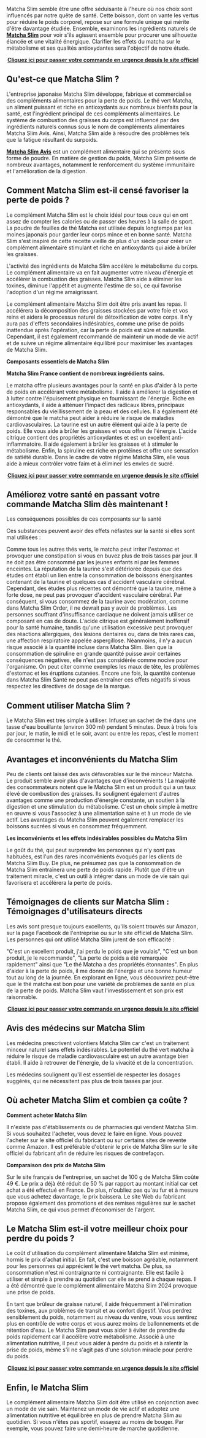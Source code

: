 Matcha Slim semble être une offre séduisante à l'heure où nos choix sont influencés par notre quête de santé. Cette boisson, dont on vante les vertus pour réduire le poids corporel, repose sur une formule unique qui mérite d'être davantage étudiée. Ensemble, examinons les ingrédients naturels de <strong><a href="https://www.matchaslim-fr.com/">Matcha Slim</a></strong> pour voir s'ils agissent ensemble pour procurer une silhouette élancée et une vitalité énergique. Clarifier les effets du matcha sur le métabolisme et ses qualités antioxydantes sera l'objectif de notre étude.
<p style="text-align: center;"><a href="https://www.matchaslim-fr.com/"><strong>Cliquez ici pour passer votre commande en urgence depuis le site officiel</strong></a></p>

<h2><strong>Qu'est-ce que Matcha Slim ?</strong></h2>
L'entreprise japonaise Matcha Slim développe, fabrique et commercialise des compléments alimentaires pour la perte de poids. Le thé vert Matcha, un aliment puissant et riche en antioxydants aux nombreux bienfaits pour la santé, est l'ingrédient principal de ces compléments alimentaires. Le système de combustion des graisses du corps est influencé par des ingrédients naturels connus sous le nom de compléments alimentaires Matcha Slim Avis. Ainsi, Matcha Slim aide à résoudre des problèmes tels que la fatigue résultant du surpoids.

<strong><a href="https://www.matchaslim-fr.com/">Matcha Slim Avis</a></strong> est un complément alimentaire qui se présente sous forme de poudre. En matière de gestion du poids, Matcha Slim présente de nombreux avantages, notamment le renforcement du système immunitaire et l'amélioration de la digestion.
<h2><strong>Comment Matcha Slim est-il censé favoriser la perte de poids ?</strong></h2>
Le complément Matcha Slim est le choix idéal pour tous ceux qui en ont assez de compter les calories ou de passer des heures à la salle de sport. La poudre de feuilles de thé Matcha est utilisée depuis longtemps par les moines japonais pour garder leur corps mince et en bonne santé. Matcha Slim s'est inspiré de cette recette vieille de plus d'un siècle pour créer un complément alimentaire stimulant et riche en antioxydants qui aide à brûler les graisses.

L'activité des ingrédients de Matcha Slim accélère le métabolisme du corps. Le complément alimentaire va en fait augmenter votre niveau d'énergie et accélérer la combustion des graisses. Matcha Slim aide à éliminer les toxines, diminue l'appétit et augmente l'estime de soi, ce qui favorise l'adoption d'un régime amaigrissant.

Le complément alimentaire Matcha Slim doit être pris avant les repas. Il accélérera la décomposition des graisses stockées par votre foie et vos reins et aidera le processus naturel de détoxification de votre corps. Il n'y aura pas d'effets secondaires indésirables, comme une prise de poids inattendue après l'opération, car la perte de poids est sûre et naturelle. Cependant, il est également recommandé de maintenir un mode de vie actif et de suivre un régime alimentaire équilibré pour maximiser les avantages de Matcha Slim.

<strong>Composants essentiels de Matcha Slim</strong>

<strong>Matcha Slim France contient de nombreux ingrédients sains.</strong>

Le matcha offre plusieurs avantages pour la santé en plus d'aider à la perte de poids en accélérant votre métabolisme. Il aide à améliorer la digestion et à lutter contre l'épuisement physique en fournissant de l'énergie. Riche en antioxydants, il aide à atténuer l'impact des radicaux libres, principaux responsables du vieillissement de la peau et des cellules. Il a également été démontré que le matcha peut aider à réduire le risque de maladies cardiovasculaires.
La taurine est un autre élément qui aide à la perte de poids. Elle vous aide à brûler les graisses et vous offre de l'énergie.
L'acide citrique contient des propriétés antioxydantes et est un excellent anti-inflammatoire. Il aide également à brûler les graisses et à stimuler le métabolisme.
Enfin, la spiruline est riche en protéines et offre une sensation de satiété durable. Dans le cadre de votre régime Matcha Slim, elle vous aide à mieux contrôler votre faim et à éliminer les envies de sucré.
<p style="text-align: center;"><a href="https://www.matchaslim-fr.com/"><strong>Cliquez ici pour passer votre commande en urgence depuis le site officiel</strong></a></p>

<h2><strong>Améliorez votre santé en passant votre commande Matcha Slim dès maintenant !</strong></h2>
Les conséquences possibles de ces composants sur la santé

Ces substances peuvent avoir des effets néfastes sur la santé si elles sont mal utilisées :

Comme tous les autres thés verts, le matcha peut irriter l'estomac et provoquer une constipation si vous en buvez plus de trois tasses par jour. Il ne doit pas être consommé par les jeunes enfants ni par les femmes enceintes.
La réputation de la taurine s'est détériorée depuis que des études ont établi un lien entre la consommation de boissons énergisantes contenant de la taurine et quelques cas d'accident vasculaire cérébral. Cependant, des études plus récentes ont démontré que la taurine, même à forte dose, ne peut pas provoquer d'accident vasculaire cérébral. Par conséquent, si vous consommez de la taurine avec modération, comme dans Matcha Slim Order, il ne devrait pas y avoir de problèmes. Les personnes souffrant d'insuffisance cardiaque ne doivent jamais utiliser ce composant en cas de doute.
L'acide citrique est généralement inoffensif pour la santé humaine, tandis qu'une utilisation excessive peut provoquer des réactions allergiques, des lésions dentaires ou, dans de très rares cas, une affection respiratoire appelée aspergillose. Néanmoins, il n'y a aucun risque associé à la quantité incluse dans Matcha Slim.
Bien que la consommation de spiruline en grande quantité puisse avoir certaines conséquences négatives, elle n'est pas considérée comme nocive pour l'organisme. On peut citer comme exemples les maux de tête, les problèmes d'estomac et les éruptions cutanées. Encore une fois, la quantité contenue dans Matcha Slim Santé ne peut pas entraîner ces effets négatifs si vous respectez les directives de dosage de la marque.
<h2><strong>Comment utiliser Matcha Slim ?</strong></h2>
Le Matcha Slim est très simple à utiliser. Infusez un sachet de thé dans une tasse d'eau bouillante (environ 300 ml) pendant 5 minutes. Deux à trois fois par jour, le matin, le midi et le soir, avant ou entre les repas, c'est le moment de consommer le thé.
<h2><strong>Avantages et inconvénients du Matcha Slim</strong></h2>
Peu de clients ont laissé des avis défavorables sur le thé minceur Matcha. Le produit semble avoir plus d'avantages que d'inconvénients ! La majorité des consommateurs notent que le Matcha Slim est un produit qui a un taux élevé de combustion des graisses. Ils soulignent également d'autres avantages comme une production d'énergie constante, un soutien à la digestion et une stimulation du métabolisme. C'est un choix simple à mettre en œuvre si vous l'associez à une alimentation saine et à un mode de vie actif. Les avantages du Matcha Slim peuvent également remplacer les boissons sucrées si vous en consommez fréquemment.

<strong>Les inconvénients et les effets indésirables possibles du Matcha Slim</strong>

Le goût du thé, qui peut surprendre les personnes qui n'y sont pas habituées, est l'un des rares inconvénients évoqués par les clients de Matcha Slim Buy. De plus, ne présumez pas que la consommation de Matcha Slim entraînera une perte de poids rapide. Plutôt que d'être un traitement miracle, c'est un outil à intégrer dans un mode de vie sain qui favorisera et accélérera la perte de poids.
<h2><strong>Témoignages de clients sur Matcha Slim : Témoignages d'utilisateurs directs</strong></h2>
Les avis sont presque toujours excellents, qu'ils soient trouvés sur Amazon, sur la page Facebook de l'entreprise ou sur le site officiel de Matcha Slim. Les personnes qui ont utilisé Matcha Slim jurent de son efficacité :

"C'est un excellent produit, j'ai perdu le poids que je voulais", "C'est un bon produit, je le recommande", "La perte de poids a été remarquée rapidement" ainsi que "Le thé Matcha a des propriétés étonnantes". En plus d'aider à la perte de poids, il me donne de l'énergie et une bonne humeur tout au long de la journée. En explorant en ligne, vous découvrirez peut-être que le thé matcha est bon pour une variété de problèmes de santé en plus de la perte de poids. Matcha Slim vaut l'investissement et son prix est raisonnable.
<p style="text-align: center;"><a href="https://www.matchaslim-fr.com/"><strong>Cliquez ici pour passer votre commande en urgence depuis le site officiel</strong></a></p>

<h2><strong>Avis des médecins sur Matcha Slim</strong></h2>
Les médecins prescrivent volontiers Matcha Slim car c'est un traitement minceur naturel sans effets indésirables. Le potentiel du thé vert matcha à réduire le risque de maladie cardiovasculaire est un autre avantage bien établi. Il aide à retrouver de l'énergie, de la vivacité et de la concentration.

Les médecins soulignent qu'il est essentiel de respecter les dosages suggérés, qui ne nécessitent pas plus de trois tasses par jour.
<h2><strong>Où acheter Matcha Slim et combien ça coûte ?</strong></h2>
<strong>Comment acheter Matcha Slim</strong>

Il n'existe pas d'établissements ou de pharmacies qui vendent Matcha Slim. Si vous souhaitez l'acheter, vous devez le faire en ligne. Vous pouvez l'acheter sur le site officiel du fabricant ou sur certains sites de revente comme Amazon. Il est préférable d'obtenir le prix de Matcha Slim sur le site officiel du fabricant afin de réduire les risques de contrefaçon.

<strong>Comparaison des prix de Matcha Slim</strong>

Sur le site français de l'entreprise, un sachet de 100 g de Matcha Slim coûte 49 €. Le prix a déjà été réduit de 50 % par rapport au montant initial car cet achat a été effectué en France. De plus, n'oubliez pas qu'au fur et à mesure que vous achetez davantage, le prix baissera. Le site Web du fabricant propose également des promotions et des remises régulières sur le sachet Matcha Slim, ce qui vous permet d'économiser de l'argent.
<h2><strong>Le Matcha Slim est-il votre meilleur choix pour perdre du poids ?</strong></h2>
Le coût d'utilisation du complément alimentaire Matcha Slim est minime, hormis le prix d'achat initial. En fait, c'est une boisson agréable, notamment pour les personnes qui apprécient le thé vert matcha. De plus, sa consommation n'est ni contraignante ni contraignante. Elle est facile à utiliser et simple à prendre au quotidien car elle se prend à chaque repas. Il a été démontré que le complément alimentaire Matcha Slim 2024 provoque une prise de poids.

En tant que brûleur de graisse naturel, il aide fréquemment à l'élimination des toxines, aux problèmes de transit et au confort digestif. Vous perdrez sensiblement du poids, notamment au niveau du ventre, vous vous sentirez plus en contrôle de votre corps et vous aurez moins de ballonnements et de rétention d'eau. Le Matcha Slim peut vous aider à éviter de prendre du poids rapidement car il accélère votre métabolisme. Associé à une alimentation nutritive, il peut vous aider à perdre du poids et à ralentir la prise de poids, même s'il ne s'agit pas d'une solution miracle pour perdre du poids.
<p style="text-align: center;"><a href="https://www.matchaslim-fr.com/"><strong>Cliquez ici pour passer votre commande en urgence depuis le site officiel</strong></a></p>

<h2><strong>Enfin, le Matcha Slim</strong></h2>
Le complément alimentaire Matcha Slim doit être utilisé en conjonction avec un mode de vie sain. Maintenez un mode de vie actif et adoptez une alimentation nutritive et équilibrée en plus de prendre Matcha Slim au quotidien. Si vous n'êtes pas sportif, essayez au moins de bouger. Par exemple, vous pouvez faire une demi-heure de marche quotidienne.
